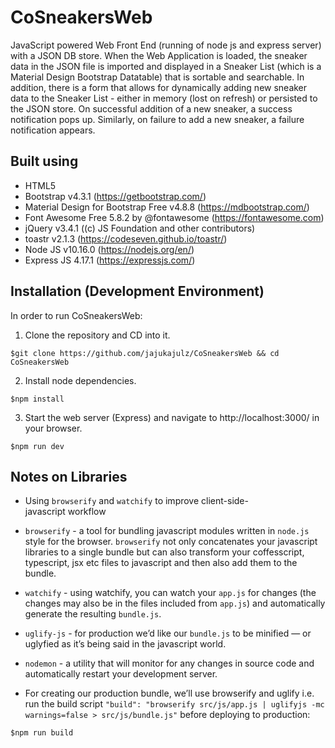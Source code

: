 # CoSneakersWeb
JavaScript powered Web Front End (running of node js and express server) with a JSON DB store. When the Web Application is loaded, the sneaker data in the JSON file is imported and displayed in a Sneaker List (which is a Material Design Bootstrap Datatable) that is sortable and searchable. In addition, there is a form that allows for dynamically adding new sneaker data to the Sneaker List - either in memory (lost on refresh) or persisted to the JSON store. On successful addition of a new sneaker, a success notification pops up. Similarly, on failure to add a new sneaker, a failure notification appears.  

## Built using
- HTML5
- Bootstrap v4.3.1 (https://getbootstrap.com/)
- Material Design for Bootstrap Free v4.8.8 (https://mdbootstrap.com/)
- Font Awesome Free 5.8.2 by @fontawesome (https://fontawesome.com)
- jQuery v3.4.1 ((c) JS Foundation and other contributors)
- toastr v2.1.3 (https://codeseven.github.io/toastr/)
- Node JS v10.16.0 (https://nodejs.org/en/)
- Express JS 4.17.1 (https://expressjs.com/)

## Installation (Development Environment)
In order to run CoSneakersWeb:

1. Clone the repository and CD into it. 
```
$git clone https://github.com/jajukajulz/CoSneakersWeb && cd CoSneakersWeb
```

2. Install node dependencies.
```
$npm install
```

3. Start the web server (Express) and navigate to http://localhost:3000/ in your browser.
```
$npm run dev
```


## Notes on Libraries
- Using `browserify` and `watchify` to improve client-side-javascript workflow

- `browserify` - a tool for bundling javascript modules written in `node.js` style for the browser. `browserify` not only concatenates your javascript libraries to a single bundle but can also transform your coffesscript, typescript, jsx etc files to javascript and then also add them to the bundle.

- `watchify` - using watchify, you can watch your `app.js` for changes (the changes may also be in the files included from `app.js`) and automatically generate the resulting `bundle.js`.

- `uglify-js` - for production we’d like our `bundle.js` to be minified — or uglyfied as it’s being said in the javascript world.

- `nodemon` - a utility that will monitor for any changes in source code and automatically restart your development server. 

- For creating our production bundle, we’ll use browserify and uglify i.e. run the build script `"build": "browserify src/js/app.js | uglifyjs -mc warnings=false > src/js/bundle.js"` before deploying to production:
```
$npm run build 
```
